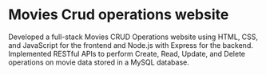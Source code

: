 # Movies Crud operations website 

Developed a full-stack Movies CRUD Operations website using HTML, CSS, and JavaScript for the frontend and Node.js with 
Express for the backend. Implemented RESTful APIs to perform Create, Read, Update, and Delete operations on movie data 
stored in a MySQL database.

